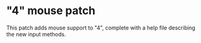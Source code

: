 # "4" mouse patch

This patch adds mouse support to "4", complete with a help file describing the new input methods.

